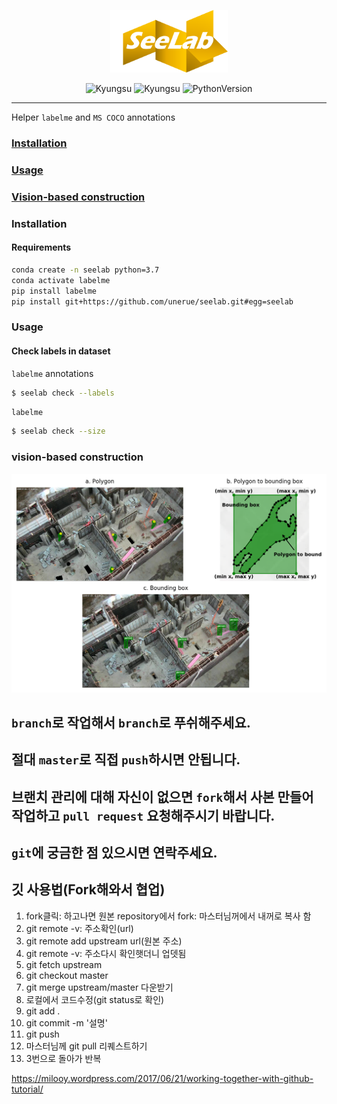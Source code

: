 <p align="center">
  <img height=100em src="img/seelab.png">
</p>
<p align="center">
  <img alt="Kyungsu" src="https://img.shields.io/badge/created%20by-Kyungsu-orange.svg?style=flat&colorA=E1523D&colorB=blue" />
  <img alt="Kyungsu" src="https://img.shields.io/badge/version%20-0.0.1b-orange.svg?style=flat&colorA=E1523D&colorB=blue" />
  <!-- <img alt="SCIE" src="https://img.shields.io/badge/SCIE%20-orange.svg" /> -->
  <!-- <img alt="KCI" src="https://img.shields.io/badge/KCI%20-yellow.svg" /> -->
  <img alt="PythonVersion" src="https://camo.githubusercontent.com/08d69975ce61c30b175f504182ae3a335c6284cbadc26acd9b79e29db442ddea/68747470733a2f2f696d672e736869656c64732e696f2f62616467652f707974686f6e2d332e36253230253743253230332e37253230253743253230332e382d626c7565" data-canonical-src="https://img.shields.io/badge/python-3.7%20%7C%203.8%20%7C%203.9-blue" style="max-width:100%;" />
</p>

---

Helper `labelme` and `MS COCO` annotations

### [Installation](https://github.com/unerue/seelab###Installation)
### [Usage](https://github.com/unerue/seelab###Usage)
### [Vision-based construction](https://github.com/unerue/seelab###vision-based-construction)

### Installation

#### Requirements

```bash
conda create -n seelab python=3.7
conda activate labelme
pip install labelme
pip install git+https://github.com/unerue/seelab.git#egg=seelab
```

### Usage
#### Check labels in dataset

`labelme` annotations

```bash
$ seelab check --labels
```

`labelme`

```bash
$ seelab check --size
```


### vision-based construction

![](img/fig-0001.png)

## `branch`로 작업해서 `branch`로 푸쉬해주세요.
## 절대 `master`로 직접 `push`하시면 안됩니다.

## 브랜치 관리에 대해 자신이 없으면 `fork`해서 사본 만들어 작업하고 `pull request` 요청해주시기 바랍니다.

## `git`에 궁금한 점 있으시면 연락주세요.


## 깃 사용법(Fork해와서 협업)
1. fork클릭: 하고나면 원본 repository에서 fork: 마스터님꺼에서 내꺼로 복사 함
2. git remote -v: 주소확인(url)
3. git remote add upstream url(원본 주소)
4. git remote -v: 주소다시 확인햇더니 업뎃됨
5. git fetch upstream
6. git checkout master
7. git merge upstream/master 다운받기
8. 로컬에서 코드수정(git status로 확인)
9. git add .
10. git commit -m '설명'
11. git push
12. 마스터님께 git pull 리퀘스트하기
13. 3번으로 돌아가 반복

https://milooy.wordpress.com/2017/06/21/working-together-with-github-tutorial/